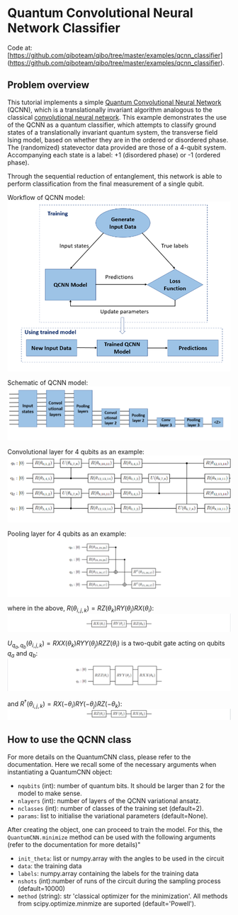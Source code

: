 # Quantum Convolutional Neural Network Classifier

Code at: [https://github.com/qiboteam/qibo/tree/master/examples/qcnn_classifier]
(https://github.com/qiboteam/qibo/tree/master/examples/qcnn_classifier).

## Problem overview
This tutorial implements a simple [Quantum Convolutional Neural Network](https://www.nature.com/articles/s41567-019-0648-8) (QCNN), which is a translationally invariant algorithm analogous to the classical [convolutional neural network](https://proceedings.neurips.cc/paper_files/paper/2012/file/c399862d3b9d6b76c8436e924a68c45b-Paper.pdf). This example demonstrates the use of the QCNN as a quantum classifier, which attempts to classify ground states of a translationally invariant quantum system, the transverse field Ising model, based on whether they are in the ordered or disordered phase. The (randomized) statevector data provided are those of a 4-qubit system. Accompanying each state is a label: +1 (disordered phase) or -1 (ordered phase).

Through the sequential reduction of entanglement, this network is able to perform classification from the final measurement of a single qubit.

Workflow of QCNN model:
![workflow](images/workflow.PNG)

Schematic of QCNN model:
![schematic](images/structure.PNG)

Convolutional layer for 4 qubits as an example:
![convolution](images/convolution_4qubits.PNG)

Pooling layer for 4 qubits as an example:
![pooling](images/pooling_4qubits.PNG)

where in the above, $R(\theta_{i,j,k}) = RZ(\theta_k) RY(\theta_j) RX(\theta_i)$:
![R](images/RxRyRz.PNG)

$U_{q_a, q_b}(\theta_{i,j,k}) = RXX(\theta_k) RYY(\theta_j) RZZ(\theta_i)$ is a two-qubit gate acting on qubits $q_a$ and $q_b$:
![U](images/U.PNG)

and $R^{\dagger}(\theta_{i,j,k}) = RX(-\theta_i) RY(-\theta_j) RZ(-\theta_k)$:
![RT](images/RT.PNG)

## How to use the QCNN class
For more details on the QuantumCNN class, please refer to the documentation. Here we recall some of the necessary arguments when instantiating a QuantumCNN object:
- `nqubits` (int): number of quantum bits. It should be larger than 2 for the model to make sense.
- `nlayers` (int): number of layers of the QCNN variational ansatz.
- `nclasses` (int): number of classes of the training set (default=2).
- `params`: list to initialise the variational parameters (default=None).

After creating the object, one can proceed to train the model. For this, the `QuantumCNN.minimize` method can be used with the following arguments (refer to the documentation for more details)"
- `init_theta`: list or numpy.array with the angles to be used in the circuit
- `data`: the training data
- `labels`: numpy.array containing the labels for the training data
- `nshots` (int):number of runs of the circuit during the sampling process (default=10000)
- `method` (string): str 'classical optimizer for the minimization'. All methods from scipy.optimize.minmize are suported (default='Powell').
